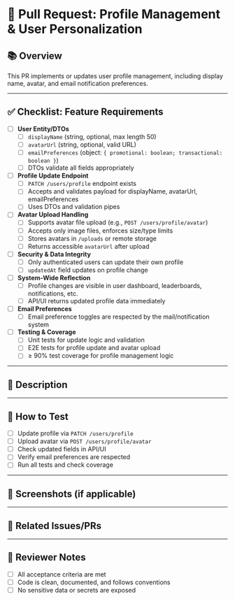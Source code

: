 # 🚀 Pull Request: Profile Management & User Personalization

## 📚 Overview
This PR implements or updates user profile management, including display name, avatar, and email notification preferences.

---

## ✅ Checklist: Feature Requirements

- [ ] **User Entity/DTOs**
  - [ ] `displayName` (string, optional, max length 50)
  - [ ] `avatarUrl` (string, optional, valid URL)
  - [ ] `emailPreferences` (object: `{ promotional: boolean; transactional: boolean }`)
  - [ ] DTOs validate all fields appropriately

- [ ] **Profile Update Endpoint**
  - [ ] `PATCH /users/profile` endpoint exists
  - [ ] Accepts and validates payload for displayName, avatarUrl, emailPreferences
  - [ ] Uses DTOs and validation pipes

- [ ] **Avatar Upload Handling**
  - [ ] Supports avatar file upload (e.g., `POST /users/profile/avatar`)
  - [ ] Accepts only image files, enforces size/type limits
  - [ ] Stores avatars in `/uploads` or remote storage
  - [ ] Returns accessible `avatarUrl` after upload

- [ ] **Security & Data Integrity**
  - [ ] Only authenticated users can update their own profile
  - [ ] `updatedAt` field updates on profile change

- [ ] **System-Wide Reflection**
  - [ ] Profile changes are visible in user dashboard, leaderboards, notifications, etc.
  - [ ] API/UI returns updated profile data immediately

- [ ] **Email Preferences**
  - [ ] Email preference toggles are respected by the mail/notification system

- [ ] **Testing & Coverage**
  - [ ] Unit tests for update logic and validation
  - [ ] E2E tests for profile update and avatar upload
  - [ ] ≥ 90% test coverage for profile management logic

---

## 📝 Description
<!-- Describe your changes, implementation details, and any design decisions. -->

---

## 🧪 How to Test
- [ ] Update profile via `PATCH /users/profile`
- [ ] Upload avatar via `POST /users/profile/avatar`
- [ ] Check updated fields in API/UI
- [ ] Verify email preferences are respected
- [ ] Run all tests and check coverage

---

## 📸 Screenshots (if applicable)
<!-- Attach screenshots or screen recordings for UI changes. -->

---

## 🔗 Related Issues/PRs
<!-- Link to related issues, feature requests, or previous PRs. -->

---

## 🙏 Reviewer Notes
- [ ] All acceptance criteria are met
- [ ] Code is clean, documented, and follows conventions
- [ ] No sensitive data or secrets are exposed 